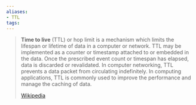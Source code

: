 ```yaml
---
aliases: 
- TTL
tags:
---
```

> **Time to live** (TTL) or hop limit is a mechanism which limits the lifespan or lifetime of data in a computer or network. TTL may be implemented as a counter or timestamp attached to or embedded in the data. Once the prescribed event count or timespan has elapsed, data is discarded or revalidated. In computer networking, TTL prevents a data packet from circulating indefinitely. In computing applications, TTL is commonly used to improve the performance and manage the caching of data.
>
> [Wikipedia](https://en.wikipedia.org/wiki/Time%20to%20live)